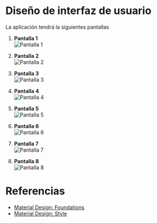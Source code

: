# Diseño de interfaz de usuario

La aplicación tendrá la siguientes pantallas

1. **Pantalla 1**  
   ![Pantalla 1](docs/imagenes_interfaz/1.png)  

2. **Pantalla 2**  
   ![Pantalla 2](docs/imagenes_interfaz/2.png)  

3. **Pantalla 3**  
   ![Pantalla 3](docs/imagenes_interfaz/3.png)  

4. **Pantalla 4**  
   ![Pantalla 4](docs/imagenes_interfaz/4.png)  

5. **Pantalla 5**  
   ![Pantalla 5](docs/imagenes_interfaz/5.png)  

6. **Pantalla 6**  
   ![Pantalla 6](docs/imagenes_interfaz/6.png)  

7. **Pantalla 7**  
   ![Pantalla 7](docs/imagenes_interfaz/7.png)  

8. **Pantalla 8**  
   ![Pantalla 8](docs/imagenes_interfaz/8.png)  
# Referencias

- [Material Design: Foundations](https://m3.material.io/foundations)
- [Material Design: Style](https://m3.material.io/styles)
